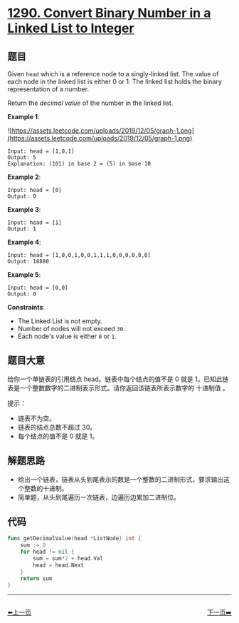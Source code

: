 # [1290. Convert Binary Number in a Linked List to Integer](https://leetcode.com/problems/convert-binary-number-in-a-linked-list-to-integer/)



## 题目

Given `head` which is a reference node to a singly-linked list. The value of each node in the linked list is either 0 or 1. The linked list holds the binary representation of a number.

Return the *decimal value* of the number in the linked list.

**Example 1**:

![https://assets.leetcode.com/uploads/2019/12/05/graph-1.png](https://assets.leetcode.com/uploads/2019/12/05/graph-1.png)

```
Input: head = [1,0,1]
Output: 5
Explanation: (101) in base 2 = (5) in base 10
```

**Example 2**:

```
Input: head = [0]
Output: 0
```

**Example 3**:

```
Input: head = [1]
Output: 1
```

**Example 4**:

```
Input: head = [1,0,0,1,0,0,1,1,1,0,0,0,0,0,0]
Output: 18880
```

**Example 5**:

```
Input: head = [0,0]
Output: 0
```

**Constraints**:

- The Linked List is not empty.
- Number of nodes will not exceed `30`.
- Each node's value is either `0` or `1`.

## 题目大意

给你一个单链表的引用结点 head。链表中每个结点的值不是 0 就是 1。已知此链表是一个整数数字的二进制表示形式。请你返回该链表所表示数字的 十进制值 。

提示：

- 链表不为空。
- 链表的结点总数不超过 30。
- 每个结点的值不是 0 就是 1。

## 解题思路

- 给出一个链表，链表从头到尾表示的数是一个整数的二进制形式，要求输出这个整数的十进制。
- 简单题，从头到尾遍历一次链表，边遍历边累加二进制位。

## 代码

```go
func getDecimalValue(head *ListNode) int {
	sum := 0
	for head != nil {
		sum = sum*2 + head.Val
		head = head.Next
	}
	return sum
}
```


----------------------------------------------
<div style="display: flex;justify-content: space-between;align-items: center;">
<p><a href="https://books.halfrost.com/leetcode/ChapterFour/1287.Element-Appearing-More-Than-25-In-Sorted-Array/">⬅️上一页</a></p>
<p><a href="https://books.halfrost.com/leetcode/ChapterFour/1295.Find-Numbers-with-Even-Number-of-Digits/">下一页➡️</a></p>
</div>
